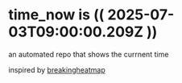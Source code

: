 # time_now is (( 2025-07-03T09:00:00.209Z ))

an automated repo that shows the currnent time

inspired by [breakingheatmap](https://github.com/breakingheatmap/breakingheatmap)